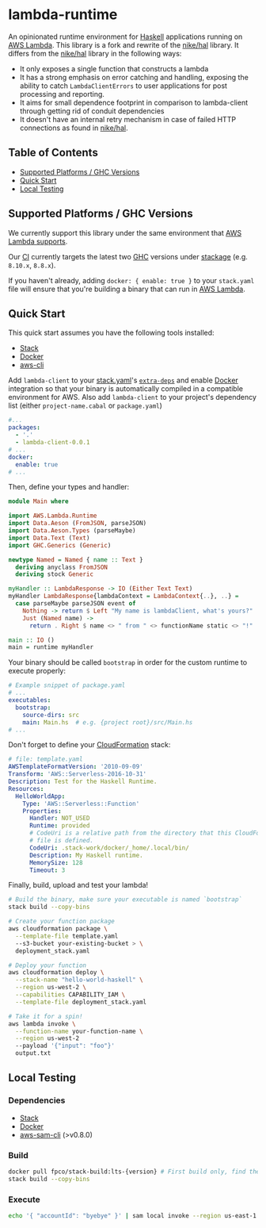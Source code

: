 # lambda-runtime

An opinionated runtime environment for [Haskell] applications running on [AWS Lambda]. This library is a fork
and rewrite of the [nike/hal] library. It differs from the [nike/hal] library in the following ways:

- It only exposes a single function that constructs a lambda
- It has a strong emphasis on error catching and handling, exposing the ability to catch `LambdaClientErrors` to user applications for post processing and reporting.
- It aims for small dependence footprint in comparison to lambda-client through getting rid of conduit dependencies
- It doesn't have an internal retry mechanism in case of failed HTTP connections as found in [nike/hal].

## Table of Contents

  - [Supported Platforms / GHC Versions](#supported-platforms-ghc-versions)
  - [Quick Start](#quick-start)
  - [Local Testing](#local-testing)

## Supported Platforms / GHC Versions

We currently support this library under the same environment that [AWS Lambda
supports][lambda-env].

Our [CI] currently targets the latest two [GHC] versions under [stackage] (e.g. `8.10.x`, `8.8.x`).

If you haven't already, adding `docker: { enable: true }` to your `stack.yaml`
file will ensure that you're building a binary that can run in
[AWS Lambda][lambda-env].

## Quick Start

This quick start assumes you have the following tools installed:

  - [Stack][stack.yaml]
  - [Docker]
  - [aws-cli]

Add `lambda-client` to your [stack.yaml]'s [`extra-deps`] and enable
[Docker] integration so that your binary is automatically compiled in a
compatible environment for AWS. Also add `lambda-client` to your project's
dependency list (either `project-name.cabal` or `package.yaml`)

```yaml
#...
packages:
  - '.'
  - lambda-client-0.0.1
# ...
docker:
  enable: true
# ...
```

Then, define your types and handler:

```haskell
module Main where

import AWS.Lambda.Runtime
import Data.Aeson (FromJSON, parseJSON)
import Data.Aeson.Types (parseMaybe)
import Data.Text (Text)
import GHC.Generics (Generic)

newtype Named = Named { name :: Text }
  deriving anyclass FromJSON
  deriving stock Generic

myHandler :: LambdaResponse -> IO (Either Text Text)
myHandler LambdaResponse{lambdaContext = LambdaContext{..}, ..} =
  case parseMaybe parseJSON event of
    Nothing -> return $ Left "My name is lambdaClient, what's yours?"
    Just (Named name) ->
      return . Right $ name <> " from " <> functionName static <> "!"

main :: IO ()
main = runtime myHandler

```

Your binary should be called `bootstrap` in order for the custom runtime
to execute properly:

```yaml
# Example snippet of package.yaml
# ...
executables:
  bootstrap:
    source-dirs: src
    main: Main.hs  # e.g. {project root}/src/Main.hs
# ...
```

Don't forget to define your [CloudFormation] stack:

```yaml
# file: template.yaml
AWSTemplateFormatVersion: '2010-09-09'
Transform: 'AWS::Serverless-2016-10-31'
Description: Test for the Haskell Runtime.
Resources:
  HelloWorldApp:
    Type: 'AWS::Serverless::Function'
    Properties:
      Handler: NOT_USED
      Runtime: provided
      # CodeUri is a relative path from the directory that this CloudFormation
      # file is defined.
      CodeUri: .stack-work/docker/_home/.local/bin/
      Description: My Haskell runtime.
      MemorySize: 128
      Timeout: 3
```

Finally, build, upload and test your lambda!

```bash
# Build the binary, make sure your executable is named `bootstrap`
stack build --copy-bins

# Create your function package
aws cloudformation package \
  --template-file template.yaml
  --s3-bucket your-existing-bucket > \
  deployment_stack.yaml

# Deploy your function
aws cloudformation deploy \
  --stack-name "hello-world-haskell" \
  --region us-west-2 \
  --capabilities CAPABILITY_IAM \
  --template-file deployment_stack.yaml

# Take it for a spin!
aws lambda invoke \
  --function-name your-function-name \
  --region us-west-2
  --payload '{"input": "foo"}'
  output.txt
```

## Local Testing

### Dependencies

  - [Stack][stack.yaml]
  - [Docker]
  - [aws-sam-cli] (>v0.8.0)

### Build

```bash
docker pull fpco/stack-build:lts-{version} # First build only, find the latest version in stack.yaml
stack build --copy-bins
```

### Execute

```bash
echo '{ "accountId": "byebye" }' | sam local invoke --region us-east-1
```

[AWS Lambda]: https://docs.aws.amazon.com/lambda/latest/dg/welcome.html
[Haskell]: https://www.haskell.org/
[stack.yaml]: https://docs.haskellstack.org/
[`extra-deps`]: https://docs.haskellstack.org/en/stable/yaml_configuration/#yaml-configuration
[Docker]: https://www.docker.com/why-docker
[aws-cli]: https://aws.amazon.com/cli/
[CloudFormation]: https://aws.amazon.com/cloudformation/
[aws-sam-cli]: https://github.com/awslabs/aws-sam-cli
[lambda-env]: https://docs.aws.amazon.com/lambda/latest/dg/current-supported-versions.html
[ci]: https://travis-ci.org/Nike-Inc/lambda-client
[stackage]: https://www.stackage.org/
[GHC]: https://www.haskell.org/ghc/download.html
[nike/hal]: https://github.com/Nike-inc/hal

